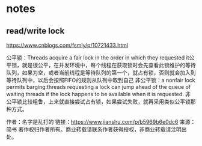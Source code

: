 # notes

## read/write lock 

https://www.cnblogs.com/fsmly/p/10721433.html

公平锁：Threads acquire a fair lock in the order in which they requested it公平锁，就是很公平，在并发环境中，每个线程在获取锁时会先查看此锁维护的等待队列，如果为空，或者当前线程是等待队列的第一个，就占有锁，否则就会加入到等待队列中，以后会按照FIFO的规则从队列中取到自己
非公平锁：a nonfair lock permits barging:threads requesting a lock can jump ahead of the queue of waiting threads if the lock happens to be available when it is requested.
非公平锁比较粗鲁，上来就直接尝试占有锁，如果尝试失败，就再采用类似公平锁那种方式。

作者：名字是乱打的
链接：https://www.jianshu.com/p/b5969b6e0dc6
来源：简书
著作权归作者所有。商业转载请联系作者获得授权，非商业转载请注明出处。

